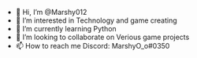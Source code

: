 - 👋 Hi, I’m @Marshy012
- 👀 I’m interested in Technology and game creating
- 🌱 I’m currently learning Python
- 💞️ I’m looking to collaborate on Verious game projects
- 📫 How to reach me Discord: MarshyO_o#0350

<!---
Marshy012/Marshy012 is a ✨ special ✨ repository because its `README.md` (this file) appears on your GitHub profile.
You can click the Preview link to take a look at your changes.
--->
